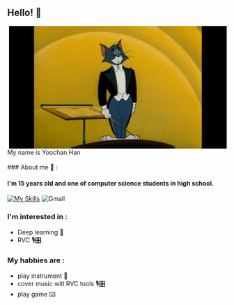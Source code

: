 ## Hello! 👋
<div>
<img hight="400" width="500" alt="GIF" align="right" src="hello.gif">
</div>
<br/>
<br/>
 My name is Yoochan Han
<br/>
<br/>
### About me 💬 :

#### I'm 15 years old and one of computer science students in high school.
[![My Skills](https://skillicons.dev/icons?i=js,html,css,php,python)](https://skillicons.dev)
![Gmail](https://img.shields.io/badge/Gmail-D14836?style=for-the-badge&logo=gmail&logoColor=white)

### I'm interested in :
- Deep learning 🧠 
- RVC 🎙️🎛️
### My habbies are :
- play instrument 🎸
- cover music witl RVC tools 🎙️🎛️
- play game ⌨️
